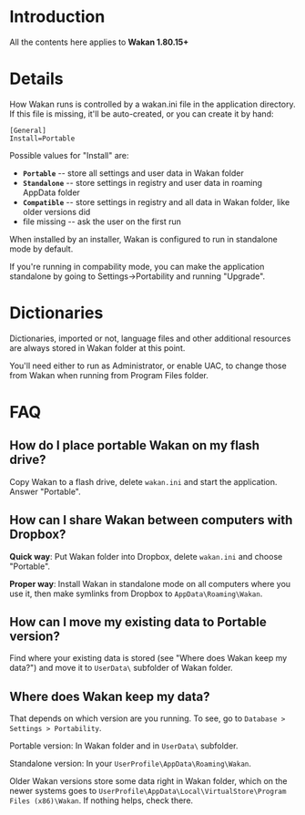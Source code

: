 # Introduction
All the contents here applies to **Wakan 1.80.15+**

# Details
How Wakan runs is controlled by a wakan.ini file in the application directory. If this file is missing, it'll be auto-created, or you can create it by hand:
```
[General]
Install=Portable
```

Possible values for "Install" are:
  * **`Portable`** -- store all settings and user data in Wakan folder
  * **`Standalone`** -- store settings in registry and user data in roaming AppData folder
  * **`Compatible`** -- store settings in registry and all data in Wakan folder, like older versions did
  * file missing -- ask the user on the first run

When installed by an installer, Wakan is configured to run in standalone mode by default.

If you're running in compability mode, you can make the application standalone by going to Settings->Portability and running "Upgrade".

# Dictionaries
Dictionaries, imported or not, language files and other additional resources are always stored in Wakan folder at this point.

You'll need either to run as Administrator, or enable UAC, to change those from Wakan when running from Program Files folder.

# FAQ

## How do I place portable Wakan on my flash drive?
Copy Wakan to a flash drive, delete `wakan.ini` and start the application. Answer "Portable".

## How can I share Wakan between computers with Dropbox?
**Quick way**: Put Wakan folder into Dropbox, delete `wakan.ini` and choose "Portable".

**Proper way**: Install Wakan in standalone mode on all computers where you use it, then make symlinks from Dropbox to `AppData\Roaming\Wakan`.

## How can I move my existing data to Portable version?
Find where your existing data is stored (see "Where does Wakan keep my data?") and move it to `UserData\` subfolder of Wakan folder.

## Where does Wakan keep my data?
That depends on which version are you running. To see, go to `Database > Settings > Portability`.

Portable version: In Wakan folder and in `UserData\` subfolder.

Standalone version: In your `UserProfile\AppData\Roaming\Wakan`.

Older Wakan versions store some data right in Wakan folder, which on the newer systems goes to `UserProfile\AppData\Local\VirtualStore\Program Files (x86)\Wakan`. If nothing helps, check there.